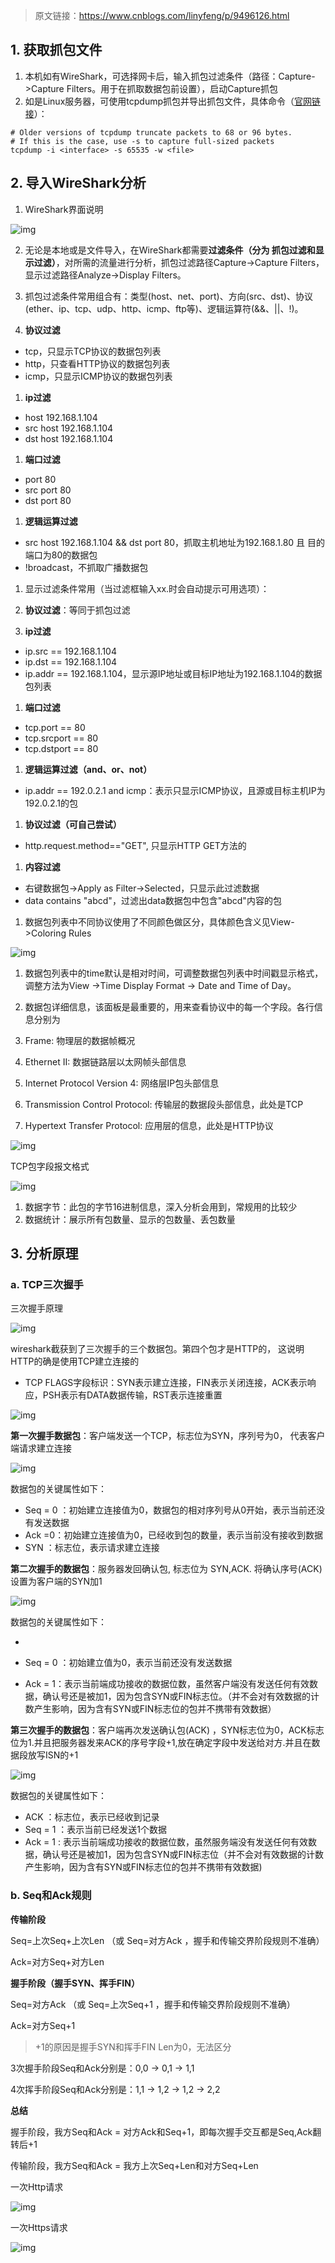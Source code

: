 >  原文链接：https://www.cnblogs.com/linyfeng/p/9496126.html

## 1. 获取抓包文件

1. 本机如有WireShark，可选择网卡后，输入抓包过滤条件（路径：Capture->Capture Filters。用于在抓取数据包前设置），启动Capture抓包
2. 如是Linux服务器，可使用tcpdump抓包并导出抓包文件，具体命令（[官网链接](https://www.wireshark.org/docs/wsug_html_chunked/AppToolstcpdump.html)）：

```git
# Older versions of tcpdump truncate packets to 68 or 96 bytes.
# If this is the case, use -s to capture full-sized packets
tcpdump -i <interface> -s 65535 -w <file>
```

## 2. 导入WireShark分析

1. WireShark界面说明

![img](/Users/zhangchenxue/CodeProject/njzcx/ChenXueBlog/网络/images/WireShark抓包分析/1711355810656-16db2c0a-f876-4627-86da-a8acfca3ed81.png)

2. 无论是本地或是文件导入，在WireShark都需要**过滤条件（分为 抓包过滤和显示过滤）**，对所需的流量进行分析，抓包过滤路径Capture->Capture Filters，显示过滤路径Analyze->Display Filters。

3. 抓包过滤条件常用组合有：类型(host、net、port)、方向(src、dst)、协议(ether、ip、tcp、udp、http、icmp、ftp等)、逻辑运算符(&&、||、!)。

1. **协议过滤**

- tcp，只显示TCP协议的数据包列表
- http，只查看HTTP协议的数据包列表
- icmp，只显示ICMP协议的数据包列表

1. **ip过滤**

- host 192.168.1.104
- src host 192.168.1.104
- dst host 192.168.1.104

1. **端口过滤**

- port 80
- src port 80
- dst port 80

1. **逻辑运算过滤**

- src host 192.168.1.104 && dst port 80，抓取主机地址为192.168.1.80 且 目的端口为80的数据包
- !broadcast，不抓取广播数据包

1. 显示过滤条件常用（当过滤框输入xx.时会自动提示可用选项）：

1. **协议过滤**：等同于抓包过滤
2. **ip过滤**

- ip.src == 192.168.1.104
- ip.dst == 192.168.1.104
- ip.addr == 192.168.1.104，显示源IP地址或目标IP地址为192.168.1.104的数据包列表

1. **端口过滤**

- tcp.port == 80
- tcp.srcport == 80
- tcp.dstport == 80

1. **逻辑运算过滤（and、or、not）**

- ip.addr == 192.0.2.1 and icmp：表示只显示ICMP协议，且源或目标主机IP为192.0.2.1的包

1. **协议过滤（可自己尝试）**

- http.request.method=="GET",   只显示HTTP GET方法的

1. **内容过滤**

- 右键数据包->Apply as Filter->Selected，只显示此过滤数据
- data contains "abcd"，过滤出data数据包中包含"abcd"内容的包

1. 数据包列表中不同协议使用了不同颜色做区分，具体颜色含义见View->Coloring Rules

![img](/Users/zhangchenxue/CodeProject/njzcx/ChenXueBlog/网络/images/WireShark抓包分析/1711355480742-6360c566-4aac-4fb3-a0e1-891b000be76a.png)

1. 数据包列表中的time默认是相对时间，可调整数据包列表中时间戳显示格式，调整方法为View ->Time Display Format -> Date and Time of Day。
2. 数据包详细信息，该面板是最重要的，用来查看协议中的每一个字段。各行信息分别为

1. Frame: 物理层的数据帧概况
2. Ethernet II: 数据链路层以太网帧头部信息
3. Internet Protocol Version 4: 网络层IP包头部信息
4. Transmission Control Protocol:  传输层的数据段头部信息，此处是TCP
5. Hypertext Transfer Protocol:  应用层的信息，此处是HTTP协议

![img](/Users/zhangchenxue/CodeProject/njzcx/ChenXueBlog/网络/images/WireShark抓包分析/1711355929347-618c2fef-9ea8-4720-85c6-9d375b3a1a39.png)

TCP包字段报文格式

![img](/Users/zhangchenxue/CodeProject/njzcx/ChenXueBlog/网络/images/WireShark抓包分析/1711356300285-19fb1a29-3842-4d1e-b47c-af07448f8028.png)

1. 数据字节：此包的字节16进制信息，深入分析会用到，常规用的比较少
2. 数据统计：展示所有包数量、显示的包数量、丢包数量

## 3. 分析原理

### a. TCP三次握手

三次握手原理

![img](/Users/zhangchenxue/CodeProject/njzcx/ChenXueBlog/网络/images/WireShark抓包分析/1711358540201-04c8c61b-2543-4e70-a491-f39169e58fc2.png)

wireshark截获到了三次握手的三个数据包。第四个包才是HTTP的， 这说明HTTP的确是使用TCP建立连接的

- TCP FLAGS字段标识：SYN表示建立连接，FIN表示关闭连接，ACK表示响应，PSH表示有DATA数据传输，RST表示连接重置

![img](/Users/zhangchenxue/CodeProject/njzcx/ChenXueBlog/网络/images/WireShark抓包分析/1711359910275-0b89720f-5c77-4504-9ee3-ad0e35ce7ae2.png)

**第一次握手数据包**：客户端发送一个TCP，标志位为SYN，序列号为0， 代表客户端请求建立连接

![img](/Users/zhangchenxue/CodeProject/njzcx/ChenXueBlog/网络/images/WireShark抓包分析/1711360002402-6d8fd34c-7697-4707-b391-1e99f17c6d30.png)

数据包的关键属性如下：

- Seq = 0 ：初始建立连接值为0，数据包的相对序列号从0开始，表示当前还没有发送数据
- Ack =0：初始建立连接值为0，已经收到包的数量，表示当前没有接收到数据
- SYN ：标志位，表示请求建立连接

**第二次握手的数据包**：服务器发回确认包, 标志位为 SYN,ACK. 将确认序号(ACK)设置为客户端的SYN加1

![img](/Users/zhangchenxue/CodeProject/njzcx/ChenXueBlog/网络/images/WireShark抓包分析/1711360124291-0d116b9e-f60d-46e4-980e-599a131e1619.png)

数据包的关键属性如下：

- [SYN + ACK]: 标志位，同意建立连接，并回送SYN+ACK

- Seq = 0 ：初始建立值为0，表示当前还没有发送数据

- Ack = 1：表示当前端成功接收的数据位数，虽然客户端没有发送任何有效数据，确认号还是被加1，因为包含SYN或FIN标志位。（并不会对有效数据的计数产生影响，因为含有SYN或FIN标志位的包并不携带有效数据）

**第三次握手的数据包**：客户端再次发送确认包(ACK) ，SYN标志位为0，ACK标志位为1.并且把服务器发来ACK的序号字段+1,放在确定字段中发送给对方.并且在数据段放写ISN的+1

![img](/Users/zhangchenxue/CodeProject/njzcx/ChenXueBlog/网络/images/WireShark抓包分析/1711360207781-c6597f95-7302-4e93-b8d6-d11343da75d5.png)

数据包的关键属性如下：

- ACK ：标志位，表示已经收到记录
- Seq = 1 ：表示当前已经发送1个数据
- Ack = 1 : 表示当前端成功接收的数据位数，虽然服务端没有发送任何有效数据，确认号还是被加1，因为包含SYN或FIN标志位（并不会对有效数据的计数产生影响，因为含有SYN或FIN标志位的包并不携带有效数据)

### b. Seq和Ack规则

**传输阶段**

Seq=上次Seq+上次Len （或 Seq=对方Ack ，握手和传输交界阶段规则不准确）

Ack=对方Seq+对方Len

**握手阶段（握手SYN、挥手FIN）**

Seq=对方Ack （或 Seq=上次Seq+1 ，握手和传输交界阶段规则不准确）

Ack=对方Seq+1

> +1的原因是握手SYN和挥手FIN Len为0，无法区分

3次握手阶段Seq和Ack分别是：0,0 -> 0,1 -> 1,1

4次挥手阶段Seq和Ack分别是：1,1 -> 1,2 -> 1,2 -> 2,2

**总结**

握手阶段，我方Seq和Ack = 对方Ack和Seq+1，即每次握手交互都是Seq,Ack翻转后+1

传输阶段，我方Seq和Ack = 我方上次Seq+Len和对方Seq+Len

一次Http请求

![img](/Users/zhangchenxue/CodeProject/njzcx/ChenXueBlog/网络/images/WireShark抓包分析/1711443542160-1114764c-8d61-481b-ac05-7d3d16e1384a.png)

一次Https请求

![img](/Users/zhangchenxue/CodeProject/njzcx/ChenXueBlog/网络/images/WireShark抓包分析/1711446906522-c95d5510-7724-4216-8007-0dc38848ca9d.png)